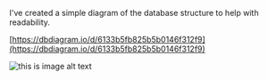 I've created a simple diagram of the database structure to help with readability.

[https://dbdiagram.io/d/6133b5fb825b5b0146f312f9](https://dbdiagram.io/d/6133b5fb825b5b0146f312f9)

![this is image alt text](https://i.imgur.com/GOExbCy.png)